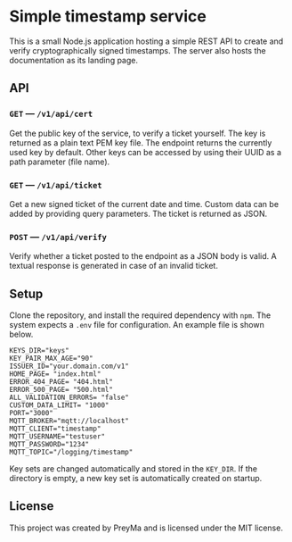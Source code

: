 # Simple timestamp service

This is a small Node.js application hosting a simple REST API
to create and verify cryptographically signed timestamps. The
server also hosts the documentation as its landing page.

## API

### `GET` — `/v1/api/cert`
Get the public key of the service, to verify a ticket yourself. The key
is returned as a plain text PEM key file. The endpoint returns the
currently used key by default. Other keys can be accessed by using their
UUID as a path parameter (file name).

### `GET` — `/v1/api/ticket`
Get a new signed ticket of the current date and time. Custom data can be
added by providing query parameters. The ticket is returned as JSON.

### `POST` — `/v1/api/verify`
Verify whether a ticket posted to the endpoint as a JSON body is valid.
A textual response is generated in case of an invalid ticket.

## Setup
Clone the repository, and install the required dependency with `npm`.
The system expects a `.env` file for configuration. An example file is
shown below.

```env
KEYS_DIR="keys"
KEY_PAIR_MAX_AGE="90"
ISSUER_ID="your.domain.com/v1"
HOME_PAGE= "index.html"
ERROR_404_PAGE= "404.html"
ERROR_500_PAGE= "500.html"
ALL_VALIDATION_ERRORS= "false"
CUSTOM_DATA_LIMIT= "1000"
PORT="3000"
MQTT_BROKER="mqtt://localhost"
MQTT_CLIENT="timestamp"
MQTT_USERNAME="testuser"
MQTT_PASSWORD="1234"
MQTT_TOPIC="/logging/timestamp"
```

Key sets are changed automatically and stored in the `KEY_DIR`. If the
directory is empty, a new key set is automatically created on startup. 

## License
This project was created by PreyMa and is licensed under the MIT license.
